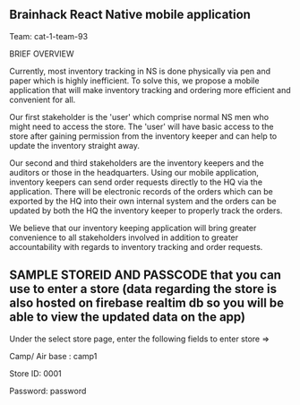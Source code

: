 ## Brainhack React Native mobile application

Team: cat-1-team-93

BRIEF OVERVIEW


Currently, most inventory tracking in NS is done physically via pen and paper which is highly inefficient. To solve this, we propose a mobile application that will make inventory tracking and ordering more efficient and convenient for all. 

Our first stakeholder is the 'user' which comprise normal NS men who might need to access the store. The 'user' will have basic access to the store after gaining permission from the inventory keeper and can help to update the inventory straight away.

Our second and third stakeholders are the inventory keepers and the auditors or those in the headquarters. Using our mobile application, inventory keepers can send order requests directly to the HQ via the application. There will be electronic records of the orders which can be exported by the HQ into their own internal system and the orders can be updated by both the HQ the inventory keeper to properly track the orders.

We believe that our inventory keeping application will bring greater convenience to all stakeholders involved in addition to greater accountability with regards to inventory tracking and order requests.

## SAMPLE STOREID AND PASSCODE that you can use to enter a store (data regarding the store is also hosted on firebase realtim db so you will be able to view the updated data on the app) 
Under the select store page, enter the following fields to enter store =>

Camp/ Air base : camp1

Store ID: 0001

Password: password
